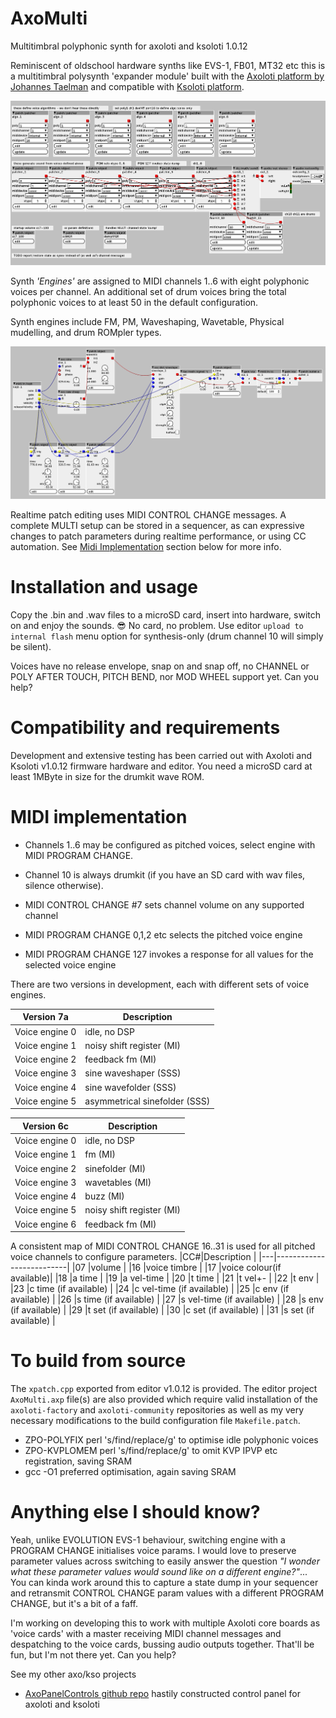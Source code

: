 # AxoMulti
Multitimbral polyphonic synth for axoloti and ksoloti 1.0.12

Reminiscent of oldschool hardware synths like EVS-1, FB01, MT32 etc this is a multitimbral polysynth 'expander module' built with the [Axoloti platform by Johannes Taelman](https://github.com/axoloti/axoloti) and compatible with [Ksoloti platform](https://github.com/ksoloti).

![detail of the patch](images/xpatch.png)

Synth _'Engines'_ are assigned to MIDI channels 1..6 with eight polyphonic voices per channel. An additional set of drum voices bring the total polyphonic voices to at least 50 in the default configuration.

Synth engines include FM, PM, Waveshaping, Wavetable, Physical mudelling, and drum ROMpler types.

![one of the engines](images/engine.png)

Realtime patch editing uses MIDI CONTROL CHANGE messages. A complete MULTI setup can be stored in a sequencer, as can expressive changes to patch parameters during realtime performance, or using CC automation. See [Midi Implementation](#midi-implementation) section below for more info.

# Installation and usage

Copy the .bin and .wav files to a microSD card, insert into hardware, switch on and enjoy the sounds. 😎
No card, no problem. Use editor `upload to internal flash` menu option for synthesis-only (drum channel 10 will simply be silent).

Voices have no release envelope, snap on and snap off, no CHANNEL or POLY AFTER TOUCH, PITCH BEND, nor MOD WHEEL support yet. Can you help?

# Compatibility and requirements

Development and extensive testing has been carried out with Axoloti and Ksoloti v1.0.12 firmware hardware and editor. You need a microSD card at least 1MByte in size for the drumkit wave ROM. 

# MIDI implementation

* Channels 1..6 may be configured as pitched voices, select engine with MIDI PROGRAM CHANGE.
* Channel 10 is always drumkit (if you have an SD card with wav files, silence otherwise).

* MIDI CONTROL CHANGE #7 sets channel volume on any supported channel
* MIDI PROGRAM CHANGE 0,1,2 etc selects the pitched voice engine
* MIDI PROGRAM CHANGE 127 invokes a response for all values for the selected voice engine

There are two versions in development, each with different sets of voice engines.

|Version 7a     |Description                    |
|---------------|-------------------------------|
|Voice engine 0 | idle, no DSP                  |
|Voice engine 1 | noisy shift register (MI)     |
|Voice engine 2 | feedback fm (MI)              |
|Voice engine 3 | sine waveshaper (SSS)         |
|Voice engine 4 | sine wavefolder (SSS)         |
|Voice engine 5 | asymmetrical sinefolder (SSS) |

|Version 6c     |Description                    |
|---------------|-------------------------------|
|Voice engine 0 | idle, no DSP                  |
|Voice engine 1 | fm (MI)                       |
|Voice engine 2 | sinefolder (MI)               |
|Voice engine 3 | wavetables (MI)               |
|Voice engine 4 | buzz (MI)                     |
|Voice engine 5 | noisy shift register (MI)     |
|Voice engine 6 | feedback fm (MI)              |

A consistent map of MIDI CONTROL CHANGE 16..31 is used for all pitched voice channels to configure parameters.
|CC#|Description               |
|---|--------------------------|
|07	|volume                    |
|16	|voice timbre              |
|17	|voice colour(if available)|
|18	|a time                    |
|19	|a vel-time                |
|20	|t time                    |
|21	|t vel+-                   |
|22	|t env                     |
|23	|c time     (if available) |
|24	|c vel-time (if available) |
|25	|c env      (if available) |
|26	|s time     (if available) |
|27	|s vel-time	(if available) |
|28	|s env      (if available) |
|29 |t set      (if available) |
|30 |c set      (if available) |
|31 |s set      (if available) |

# To build from source

The `xpatch.cpp` exported from editor v1.0.12 is provided.
The editor project `AxoMulti.axp` file(s) are also provided which require valid installation of the `axoloti-factory` and `axoloti-community` repositories as well as my very necessary modifications to the build configuration file `Makefile.patch`.

* ZPO-POLYFIX perl 's/find/replace/g' to optimise idle polyphonic voices
* ZPO-KVPLOMEM perl 's/find/replace/g' to omit KVP IPVP etc registration, saving SRAM
* gcc -O1 preferred optimisation, again saving SRAM

# Anything else I should know?

Yeah, unlike EVOLUTION EVS-1 behaviour, switching engine with a PROGRAM CHANGE initialises voice params. I would love to preserve parameter values across switching to easily answer the question _"I wonder what these parameter values would sound like on a different engine?"_... You can kinda work around this to capture a state dump in your sequencer and retransmit CONTROL CHANGE param values with a different PROGRAM CHANGE, but it's a bit of a faff.

I'm working on developing this to work with multiple Axoloti core boards as 'voice cards' with a master receiving MIDI channel messages and despatching to the voice cards, bussing audio outputs together. That'll be fun, but I'm not there yet. Can you help?

See my other axo/kso projects
 * [AxoPanelControls github repo](https://github.com/zenpho/AxoPanelControls) hastily constructed control panel for axoloti and ksoloti
